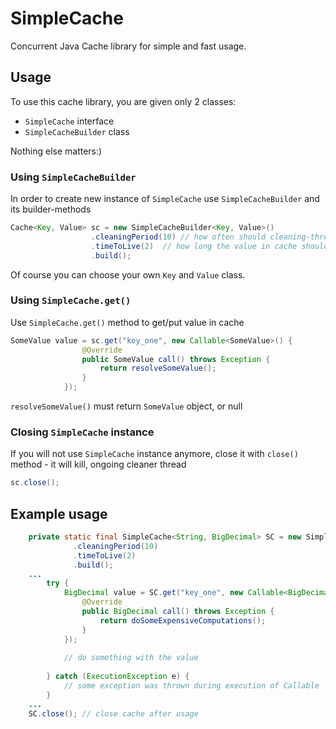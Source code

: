 # SimpleCache

Concurrent Java Cache library for simple and fast usage.

## Usage

To use this cache library, you are given only 2 classes: 
* `SimpleCache` interface 
* `SimpleCacheBuilder` class

Nothing else matters:)

### Using `SimpleCacheBuilder`
In order to create new instance of `SimpleCache` use `SimpleCacheBuilder` and its builder-methods

```java
Cache<Key, Value> sc = new SimpleCacheBuilder<Key, Value>()
			      .cleaningPeriod(10) // how often should cleaning-thread be executed (in seconds; 0 means never)
			      .timeToLive(2)  // how long the value in cache should remain valid (in seconds; 0 means for-ever)
			      .build();
```
Of course you can choose your own `Key` and `Value` class.

### Using `SimpleCache.get()`
Use `SimpleCache.get()` method to get/put value in cache

```java
SomeValue value = sc.get("key_one", new Callable<SomeValue>() {
				@Override
				public SomeValue call() throws Exception {
					return resolveSomeValue();
				}
			});
```
`resolveSomeValue()` must return `SomeValue` object, or null

### Closing `SimpleCache` instance
If you will not use `SimpleCache` instance anymore, close it with `close()` method - it will kill, ongoing cleaner thread

```java
sc.close();
```

## Example usage

```java
	private static final SimpleCache<String, BigDecimal> SC = new SimpleCacheBuilder<String, BigDecimal>()
		      .cleaningPeriod(10)
		      .timeToLive(2)
		      .build();
	...
		try {
			BigDecimal value = SC.get("key_one", new Callable<BigDecimal>() {
				@Override
				public BigDecimal call() throws Exception {
					return doSomeExpensiveComputations();
				}
			});
			
			// do something with the value
			
		} catch (ExecutionException e) {
			// some exception was thrown during execution of Callable
		}
	...
	SC.close();	// close cache after usage
```
